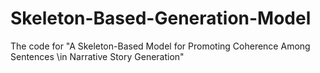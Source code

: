 # Skeleton-Based-Generation-Model
The code for "A Skeleton-Based Model for Promoting Coherence Among Sentences \\in Narrative Story Generation"
